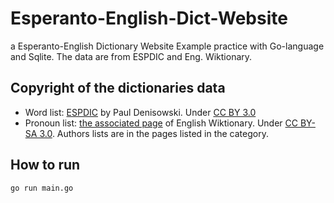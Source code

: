 # Esperanto-English-Dict-Website
a Esperanto-English Dictionary Website Example practice with Go-language and Sqlite. The data are from ESPDIC and Eng. Wiktionary.
## Copyright of the dictionaries data
- Word list: [ESPDIC](http://www.denisowski.org/Esperanto/ESPDIC/espdic_readme.html) by Paul Denisowski. Under [CC BY 3.0](https://creativecommons.org/licenses/by/3.0/)
- Pronoun list: [the associated page](https://en.wiktionary.org/wiki/Category:Esperanto_pronouns) of English Wiktionary. Under [CC BY-SA 3.0](https://creativecommons.org/licenses/by-sa/3.0/). Authors lists are in the pages listed in the category.

## How to run

    go run main.go
